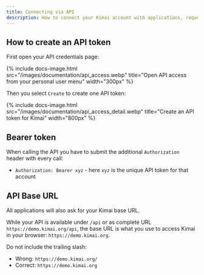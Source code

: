 ```yaml
---
title: Connecting via API
description: How to connect your Kimai account with applications, requesting your API token and how to use it.
---
```


## How to create an API token

First open your API credentials page:

{% include docs-image.html src="/images/documentation/api_access.webp" title="Open API access from your personal user menu" width="300px" %}

Then you select `Create` to create one API token:

{% include docs-image.html src="/images/documentation/api_access_detail.webp" title="Create an API token for Kimai" width="800px" %}

## Bearer token
 
When calling the API you have to submit the additional `Authorization` header with every call:

- `Authorization: Bearer xyz` - here `xyz` is the unique API token for that account

## API Base URL

All applications will also ask for your Kimai base URL.

While your API is available under `/api` or as complete URL `https://demo.kimai.org/api`, 
the base URL is what you use to access Kimai in your browser: `https://demo.kimai.org`.

Do not include the trailing slash:

- Wrong: `https://demo.kimai.org/`
- Correct: `https://demo.kimai.org`

